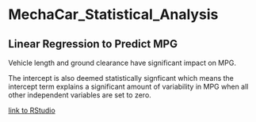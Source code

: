 # MechaCar_Statistical_Analysis

## Linear Regression to Predict MPG

Vehicle length and ground clearance have significant impact on MPG.  

The intercept is also deemed statistically signficant which means the intercept term explains a significant amount of variability in MPG when all other independent variables are set to zero.  

[link to RStudio](https://github.com/lauras521/MechaCar_Statistical_Analysis/blob/a3c7f086c5a7dc1bc73dac8b607ff659c9e75f23/Resources/Deliverable1_RStudio.PNG)
